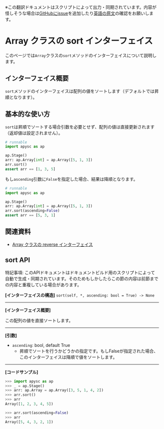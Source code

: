 <span class="inconspicuous-txt">※この翻訳ドキュメントはスクリプトによって出力・同期されています。内容が怪しそうな場合は<a href="https://github.com/simon-ritchie/apysc/issues" target="_blank">GitHubにissue</a>を追加したり[英語の原文](https://simon-ritchie.github.io/apysc/en/array_sort.html)の確認をお願いします。</span>

# Array クラスの sort インターフェイス

このページでは`Array`クラスの`sort`メソッドのインターフェイスについて説明します。

## インターフェイス概要

`sort`メソッドのインターフェイスは配列の値をソートします（デフォルトでは昇順となります）。

## 基本的な使い方

`sort`は昇順でソートする場合引数を必要とせず、配列の値は直接更新されます（返却値は設定されません）。

```py
# runnable
import apysc as ap

ap.Stage()
arr: ap.Array[int] = ap.Array([5, 1, 3])
arr.sort()
assert arr == [1, 3, 5]
```

もし`ascending`引数に`False`を指定した場合、結果は降順となります。

```py
# runnable
import apysc as ap

ap.Stage()
arr: ap.Array[int] = ap.Array([5, 1, 3])
arr.sort(ascending=False)
assert arr == [5, 3, 1]
```

## 関連資料

- [Array クラスの reverse インターフェイス](jp_array_reverse.md)

## sort API

<span class="inconspicuous-txt">特記事項: このAPIドキュメントはドキュメントビルド用のスクリプトによって自動で生成・同期されています。そのためもしかしたらこの節の内容は前節までの内容と重複している場合があります。</span>

**[インターフェイスの構造]** `sort(self, *, ascending: bool = True) -> None`<hr>

**[インターフェイス概要]**

この配列の値を直接ソートします。<hr>

**[引数]**

- `ascending`: bool, default True
  - 昇順でソートを行うかどうかの指定です。もしFalseが指定された場合、このインターフェイスは降順で値をソートします。

<hr>

**[コードサンプル]**

```py
>>> import apysc as ap
>>> _ = ap.Stage()
>>> arr: ap.Array = ap.Array([3, 5, 1, 4, 2])
>>> arr.sort()
>>> arr
Array([1, 2, 3, 4, 5])

>>> arr.sort(ascending=False)
>>> arr
Array([5, 4, 3, 2, 1])
```